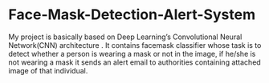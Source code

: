 # Face-Mask-Detection-Alert-System
My project is basically based on Deep Learning’s Convolutional Neural Network(CNN) architecture . It contains facemask classifier whose task is to detect whether a person is wearing a mask or not in the image, if he/she is not wearing a mask it sends an alert email to authorities containing attached image of that individual.
